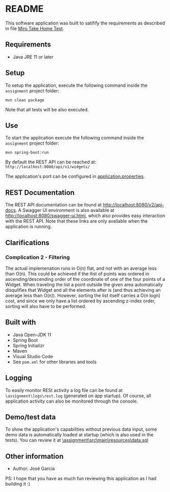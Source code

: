 # README

This software application was built to satifify the requirements as described in file [Miro Take Home Test](./docs/Miro_Take_Home_Test.pdf).

## Requirements

- Java JRE 11 or later

## Setup

To setup the application, execute the following command inside the ```assignment``` project folder:

```mvn clean package```

Note that all tests will be also executed. 

## Use

To start the application execute the following command inside the ```assignment``` project folder:

```mvn spring-boot:run```

By default the REST API can be reached at: ```http://localhost:8080/api/v1/widgets/```

The application's port can be configured in [application.properties](./src/main/resources/application.properties).

## REST Documentation

The REST API documentation can be found at [http://localhost:8080/v2/api-docs](http://localhost:8080/v2/api-docs). A Swagger UI environment is also available at [http://localhost:8080/swagger-ui.html](http://localhost:8080/swagger-ui.html), which also provides easy interaction with the REST API. Note that these links are only available when the application is running.

## Clarifications

### Complication 2 - Filtering

The actual implemenation runs in O(n) flat, and not with an average less than O(n). This could be achieved if the llist of points was ordered in ascending/descending order of the coordinate of one of the four points of a Widget. When traveling the list a point outside the given area automatically disqulifies that Widget and all the elements after is (and thus achieving an average less than O(n)). However, sorting the list itself carries a O(n logn) cost, and since we only have a list ordered by ascending z-index order, sorting will also have to be performed.

## Built with

- Java Open-JDK 11
- Spring Boot
- Spring Initializr
- Maven
- Visual Studio Code
- See `pom.xml` for other libraries and tools

## Logging

To easily monitor RESt activity a log file can be found at ```\assignment\logs\rest.log``` (generated on app startup). Of course, all application activity can also be monitored through the console.

## Demo/test data

To show the application's capabilities without previous data input, some demo data is automatically loaded at startup (which is also used in the tests). You can review it at [\assignment\src\main\resources\data.sql](\assignment\src\main\resources\data.sql)

## Other information

- Author: José García

PS: I hope that you have as much fun reviewing this application as I had building it :)